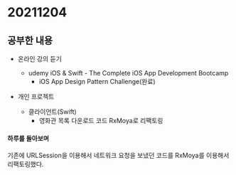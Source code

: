 # 20211204

## 공부한 내용
+ 온라인 강의 듣기
  - udemy iOS & Swift - The Complete iOS App Development Bootcamp
    * iOS App Design Pattern Challenge(완료)
    
+ 개인 프로젝트
  - 클라이언트(Swift)
    * 영화관 목록 다운로드 코드 RxMoya로 리팩토링

#### 하루를 돌아보며
기존에 URLSession을 이용해서 네트워크 요청을 보냈던 코드를 RxMoya를 이용해서 리팩토링했다.
